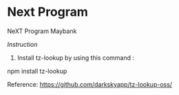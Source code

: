 # Next Program
 NeXT Program Maybank

*Instruction*
1. Install tz-lookup by using this command :

npm install tz-lookup

Reference: https://github.com/darkskyapp/tz-lookup-oss/
